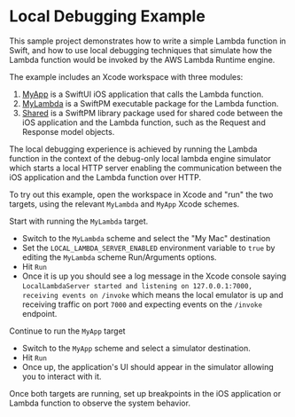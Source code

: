 # Local Debugging Example

This sample project demonstrates how to write a simple Lambda function in Swift,
and how to use local debugging techniques that simulate how the Lambda function
would be invoked by the AWS Lambda Runtime engine.

The example includes an Xcode workspace with three modules:

1. [MyApp](MyApp) is a SwiftUI iOS application that calls the Lambda function.
2. [MyLambda](MyLambda) is a SwiftPM executable package for the Lambda function.
3. [Shared](Shared) is a SwiftPM library package used for shared code between the iOS application and the Lambda function,
such as the Request and Response model objects.

The local debugging experience is achieved by running the Lambda function in the context of the
debug-only local lambda engine simulator which starts a local HTTP server enabling the communication
between the iOS application and the Lambda function over HTTP.

To try out this example, open the workspace in Xcode and "run" the two targets,
using the relevant `MyLambda` and `MyApp` Xcode schemes.

Start with running the `MyLambda` target.
* Switch to the `MyLambda` scheme and select the "My Mac" destination
* Set the `LOCAL_LAMBDA_SERVER_ENABLED` environment variable to `true` by editing the `MyLambda` scheme Run/Arguments options.
* Hit `Run`
* Once it is up you should see a log message in the Xcode console saying
`LocalLambdaServer started and listening on 127.0.0.1:7000, receiving events on /invoke`
which means the local emulator is up and receiving traffic on port `7000` and expecting events on the `/invoke` endpoint.

Continue to run the `MyApp` target
* Switch to the `MyApp` scheme and select a simulator destination.
* Hit `Run`
* Once up, the application's UI should appear in the simulator allowing you
to interact with it.

Once both targets are running, set up breakpoints in the iOS application or Lambda function to observe the system behavior.
